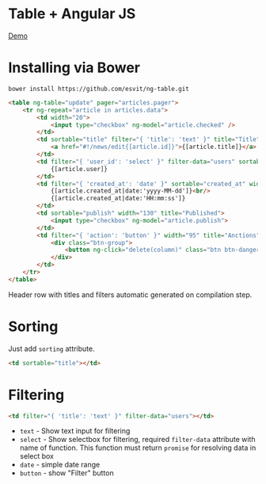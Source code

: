 Table + Angular JS
======

[Demo](http://jsfiddle.net/esvit/aL324/3/embedded/result/)

# Installing via Bower
```
bower install https://github.com/esvit/ng-table.git
```

```html
<table ng-table="update" pager="articles.pager">
    <tr ng-repeat="article in articles.data">
        <td width="20">
            <input type="checkbox" ng-model="article.checked" />
        </td>
        <td sortable="title" filter="{ 'title': 'text' }" title="Title">
            <a href="#!/news/edit{[article.id]}">{[article.title]}</a>
        </td>
        <td filter="{ 'user_id': 'select' }" filter-data="users" sortable="user_id" width="140" title="Author">
            {[article.user]}
        </td>
        <td filter="{ 'created_at': 'date' }" sortable="created_at" width="140" title="Date of creation" class="text-center">
            {[article.created_at|date:'yyyy-MM-dd']}<br/>
            {[article.created_at|date:'HH:mm:ss']}
        </td>
        <td sortable="publish" width="130" title="Published">
            <input type="checkbox" ng-model="article.publish">
        </td>
        <td filter="{ 'action': 'button' }" width="95" title="Anctions" class="text-center">
            <div class="btn-group">
                <button ng-click="delete(column)" class="btn btn-danger"><span class="glyphicon glyphicon-trash glyphicon glyphicon-white"></span></button>
            </div>
        </td>
    </tr>
</table>
```

Header row with titles and filters automatic generated on compilation step.

# Sorting

Just add `sorting` attribute.
```html
<td sortable="title"></td>
```

# Filtering

```html
<td filter="{ 'title': 'text' }" filter-data="users"></td>
```

* `text` - Show text input for filtering
* `select` - Show selectbox for filtering, required `filter-data` attribute with name of function. This function must return `promise` for resolving data in select box
* `date` - simple date range
* `button` - show "Filter" button